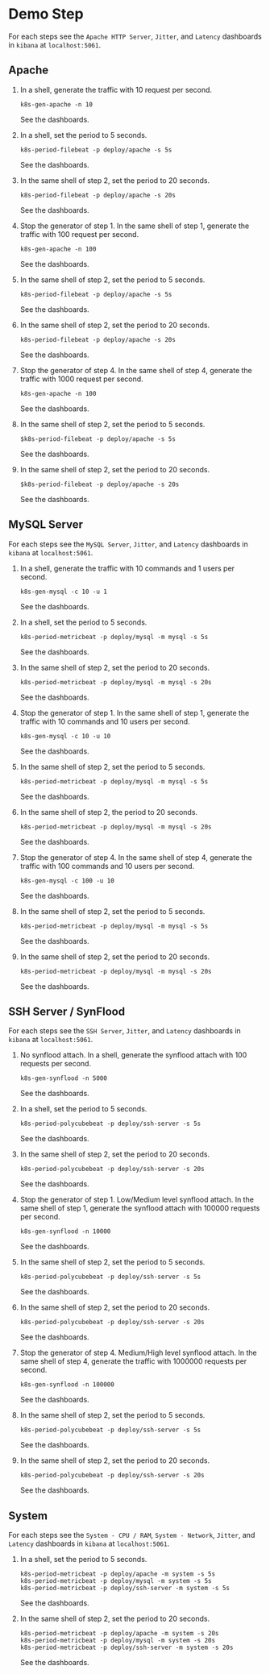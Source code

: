 # Demo Step

For each steps see the ```Apache HTTP Server```, ```Jitter```, and ```Latency``` dashboards in ```kibana``` at ```localhost:5061```.

## Apache

1. In a shell, generate the traffic with 10 request per second.

   ```console
   k8s-gen-apache -n 10
   ```

   See the dashboards.

2. In a shell, set the period to 5 seconds.

   ```console
   k8s-period-filebeat -p deploy/apache -s 5s
   ```

   See the dashboards.

3. In the same shell of step 2, set the period to 20 seconds.

   ```console
   k8s-period-filebeat -p deploy/apache -s 20s
   ```

   See the dashboards.

4. Stop the generator of step 1.
   In the same shell of step 1, generate the traffic with 100 request per second.

   ```console
   k8s-gen-apache -n 100
   ```

   See the dashboards.

5. In the same shell of step 2, set the period to 5 seconds.

   ```console
   k8s-period-filebeat -p deploy/apache -s 5s
   ```

   See the dashboards.

6. In the same shell of step 2, set the period to 20 seconds.

   ```console
   k8s-period-filebeat -p deploy/apache -s 20s
   ```

   See the dashboards.

7. Stop the generator of step 4.
   In the same shell of step 4, generate the traffic with 1000 request per second.

   ```console
   k8s-gen-apache -n 100
   ```

   See the dashboards.

8. In the same shell of step 2, set the period to 5 seconds.

   ```console
   $k8s-period-filebeat -p deploy/apache -s 5s
   ```

   See the dashboards.

9. In the same shell of step 2, set the period to 20 seconds.

   ```console
   $k8s-period-filebeat -p deploy/apache -s 20s
   ```

   See the dashboards.

## MySQL Server

For each steps see the ```MySQL Server```, ```Jitter```, and ```Latency``` dashboards in ```kibana``` at ```localhost:5061```.

1. In a shell, generate the traffic with 10 commands and 1 users per second.

   ```console
   k8s-gen-mysql -c 10 -u 1
   ```

   See the dashboards.

2. In a shell, set the period to 5 seconds.

   ```console
   k8s-period-metricbeat -p deploy/mysql -m mysql -s 5s
   ```

   See the dashboards.

3. In the same shell of step 2, set the period to 20 seconds.

   ```console
   k8s-period-metricbeat -p deploy/mysql -m mysql -s 20s
   ```

   See the dashboards.

4. Stop the generator of step 1.
   In the same shell of step 1, generate the traffic with 10 commands and 10 users per second.

   ```console
   k8s-gen-mysql -c 10 -u 10
   ```

   See the dashboards.

5. In the same shell of step 2, set the period to 5 seconds.

   ```console
   k8s-period-metricbeat -p deploy/mysql -m mysql -s 5s
   ```

   See the dashboards.

6. In the same shell of step 2, the period to 20 seconds.

   ```console
   k8s-period-metricbeat -p deploy/mysql -m mysql -s 20s
   ```

   See the dashboards.

7. Stop the generator of step 4.
   In the same shell of step 4, generate the traffic with 100 commands and 10 users per second.

   ```console
   k8s-gen-mysql -c 100 -u 10
   ```

   See the dashboards.

8. In the same shell of step 2, set the period to 5 seconds.

   ```console
   k8s-period-metricbeat -p deploy/mysql -m mysql -s 5s
   ```

   See the dashboards.

9. In the same shell of step 2, set the period to 20 seconds.

   ```console
   k8s-period-metricbeat -p deploy/mysql -m mysql -s 20s
   ```

   See the dashboards.

## SSH Server / SynFlood

For each steps see the ```SSH Server```, ```Jitter```, and ```Latency``` dashboards in ```kibana``` at ```localhost:5061```.

1. No synflood attach.
   In a shell, generate the synflood attach with 100 requests per second.

   ```console
   k8s-gen-synflood -n 5000
    ```

   See the dashboards.

2. In a shell, set the period to 5 seconds.

   ```console
   k8s-period-polycubebeat -p deploy/ssh-server -s 5s
   ```

   See the dashboards.

3. In the same shell of step 2, set the period to 20 seconds.

   ```console
   k8s-period-polycubebeat -p deploy/ssh-server -s 20s
   ```

   See the dashboards.

4. Stop the generator of step 1.
   Low/Medium level synflood attach.
   In the same shell of step 1, generate the synflood attach with 100000 requests per second.

   ```console
   k8s-gen-synflood -n 10000
   ```

   See the dashboards.

5. In the same shell of step 2, set the period to 5 seconds.

   ```console
   k8s-period-polycubebeat -p deploy/ssh-server -s 5s
   ```

   See the dashboards.

6. In the same shell of step 2, set the period to 20 seconds.

   ```console
   k8s-period-polycubebeat -p deploy/ssh-server -s 20s
   ```

   See the dashboards.

7. Stop the generator of step 4.
   Medium/High level synflood attach.
   In the same shell of step 4, generate the traffic with 1000000 requests per second.

   ```console
   k8s-gen-synflood -n 100000
   ```

   See the dashboards.

8. In the same shell of step 2, set the period to 5 seconds.

   ```console
   k8s-period-polycubebeat -p deploy/ssh-server -s 5s
   ```

   See the dashboards.

9. In the same shell of step 2, set the period to 20 seconds.

   ```console
   k8s-period-polycubebeat -p deploy/ssh-server -s 20s
   ```

   See the dashboards.

## System

For each steps see the ```System - CPU / RAM```, ```System - Network```, ```Jitter```, and ```Latency``` dashboards in ```kibana``` at ```localhost:5061```.

1. In a shell, set the period to 5 seconds.

   ```console
   k8s-period-metricbeat -p deploy/apache -m system -s 5s
   k8s-period-metricbeat -p deploy/mysql -m system -s 5s
   k8s-period-metricbeat -p deploy/ssh-server -m system -s 5s
   ```

   See the dashboards.

2. In the same shell of step 2, set the period to 20 seconds.

   ```console
   k8s-period-metricbeat -p deploy/apache -m system -s 20s
   k8s-period-metricbeat -p deploy/mysql -m system -s 20s
   k8s-period-metricbeat -p deploy/ssh-server -m system -s 20s
   ```

   See the dashboards.
